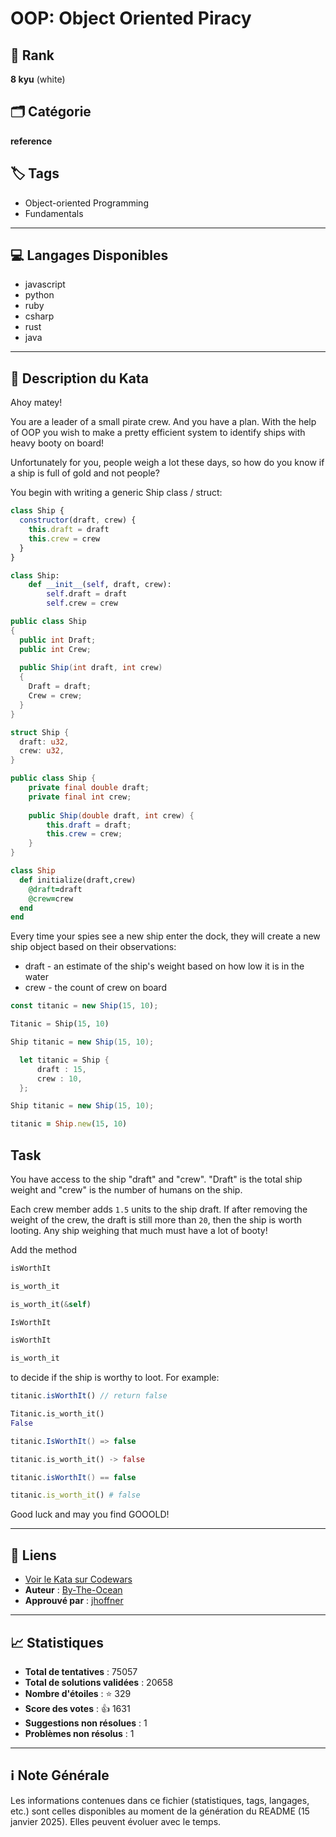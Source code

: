 # OOP: Object Oriented Piracy 

## 🏅 Rank
**8 kyu** (white)

## 🗂️ Catégorie
**reference**

## 🏷️ Tags
- Object-oriented Programming
- Fundamentals

---

## 💻 Langages Disponibles
- javascript
- python
- ruby
- csharp
- rust
- java

---

## 📜 Description du Kata

Ahoy matey!

You are a leader of a small pirate crew. And you have a plan.
With the help of OOP you wish to make a pretty efficient system to identify ships with heavy booty on board!

Unfortunately for you, people weigh a lot these days, so how do you know if a ship is full of gold and not people?

You begin with writing a generic Ship class / struct:
```javascript
class Ship {
  constructor(draft, crew) {
    this.draft = draft
    this.crew = crew
  }
}
```
```python
class Ship:
    def __init__(self, draft, crew):
        self.draft = draft
        self.crew = crew
```
```csharp
public class Ship
{
  public int Draft;
  public int Crew;
  
  public Ship(int draft, int crew)
  {
    Draft = draft;
    Crew = crew;
  }
}
```
```rust
struct Ship {
  draft: u32,
  crew: u32,
}
```
```java
public class Ship {
    private final double draft;
    private final int crew;
    
    public Ship(double draft, int crew) {
        this.draft = draft;
        this.crew = crew;
    }
} 
```
```ruby
class Ship
  def initialize(draft,crew)
    @draft=draft
    @crew=crew
  end
end
```

Every time your spies see a new ship enter the dock, they will create a new ship object based on their observations:

* draft - an estimate of the ship's weight based on how low it is in the water
* crew - the count of crew on board

```javascript
const titanic = new Ship(15, 10);
```
```python
Titanic = Ship(15, 10)
```
```csharp
Ship titanic = new Ship(15, 10);
```
```rust
  let titanic = Ship {
      draft : 15,
      crew : 10,
  };
```
```java
Ship titanic = new Ship(15, 10);
```
```ruby
titanic = Ship.new(15, 10)
```

## Task
You have access to the ship "draft" and "crew". "Draft" is the total ship weight and "crew" is the number of humans on the ship.

Each crew member adds `1.5` units to the ship draft. If after removing the weight of the crew, the draft is still more than `20`, then the ship is worth looting. Any ship weighing that much must have a lot of booty!

Add the method
```javascript
isWorthIt
``` 
```python
is_worth_it
``` 
```rust
is_worth_it(&self)
``` 
```csharp
IsWorthIt
```
```java
isWorthIt
```
```ruby
is_worth_it
```

to decide if the ship is worthy to loot. For example:

```javascript
titanic.isWorthIt() // return false
```
```python
Titanic.is_worth_it()
False
```
```csharp
titanic.IsWorthIt() => false
```
```rust
titanic.is_worth_it() -> false
```
```java
titanic.isWorthIt() == false
```
```ruby
titanic.is_worth_it() # false
```

Good luck and may you find GOOOLD!


---

## 🔗 Liens
- [Voir le Kata sur Codewars](https://www.codewars.com/kata/54fe05c4762e2e3047000add)
- **Auteur** : [By-The-Ocean](https://www.codewars.com/users/By-The-Ocean)
- **Approuvé par** : [jhoffner](https://www.codewars.com/users/jhoffner)

---

## 📈 Statistiques
- **Total de tentatives** : 75057
- **Total de solutions validées** : 20658
- **Nombre d'étoiles** : ⭐ 329
- **Score des votes** : 👍 1631
- **Suggestions non résolues** : 1
- **Problèmes non résolus** : 1

---

## ℹ️ Note Générale
Les informations contenues dans ce fichier (statistiques, tags, langages, etc.) sont celles disponibles au moment de la génération du README (15 janvier 2025). Elles peuvent évoluer avec le temps.
